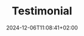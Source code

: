 ---
title: 'Testimonial'
date: 2024-12-06T11:08:41+02:00
draft: false
type: testimonial
layout: testimonial
---